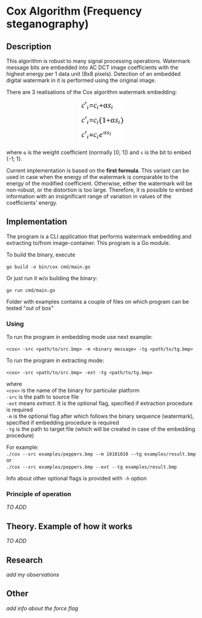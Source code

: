 # Cox Algorithm (Frequency steganography)

## Description

This algorithm is robust to many signal processing operations. Watermark message bits
are embedded into AC DCT image coefficients with the highest energy per 1 data unit 
(8x8 pixels). Detection of an embedded digital watermark in it is performed using the
original image.

There are 3 realisations of the Cox algorithm watermark embedding:

<p align="center">
    <img src="examples/readme_img/cox_formulas.png"  width="120"/>
</p>

where `α` is the weight coefficient (normally [0; 1]) and `s` is the bit to embed
{-1; 1}.

Current implementation is based on the **first formula**. This variant can be used
in case when the energy of the watermark is comparable to the energy of the modified 
coefficient. Otherwise, either the watermark will be non-robust, or the distortion is
too large. Therefore, it is possible to embed information with an insignificant range
of variation in values of the coefficients' energy.

## Implementation

The program is a CLI application that performs watermark embedding and extracting
to/from image-container. This program is a Go module.

To build the binary, execute

`go build -o bin/cox cmd/main.go`

Or just run it w/o building the binary:

`go run cmd/main.go`

Folder with examples contains a couple of files on which program can be tested "out
of box"

### Using

To run the program in embedding mode use next example:

`<cox> -src <path/to/src.bmp> -m <binary message> -tg <path/to/tg.bmp>`

To run the program in extracting mode:

`<cox> -src <path/to/src.bmp> -ext -tg <path/to/tg.bmp>`

where\
`<cox>` is the name of the binary for particular platform\
`-src` is the path to source file\
`-ext` means *extract*. It is the optional flag, specified if extraction procedure is
required\
`-m` is the optional flag after which follows the binary sequence (watermark), 
specified if embedding procedure is required\
`-tg` is the path to target file (which will be created in case of the embedding
procedure)

For example:\
`./cox --src examples/peppers.bmp --m 10101010 --tg examples/result.bmp`\
or\
`./cox --src examples/peppers.bmp --ext --tg examples/result.bmp`

Info about other optional flags is provided with `-h` option

### Principle of operation

*TO ADD*

## Theory. Example of how it works

*TO ADD*

## Research

*add my observations*

## Other

*add info about the force flag*